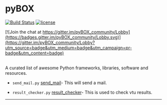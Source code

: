 # pyBOX


[![Build
Status](https://travis-ci.org/virtualvector/pyBOX.svg?branch=master)](https://travis-ci.org/virtualvector/pyBOX)
[![license](https://img.shields.io/github/license/mashape/apistatus.svg)](https://github.com/virtualvector/pyBOX/blob/master/LICENSE)

[![Join the chat at https://gitter.im/pyBOX_community/Lobby](https://badges.gitter.im/pyBOX_community/Lobby.svg)](https://gitter.im/pyBOX_community/Lobby?utm_source=badge&utm_medium=badge&utm_campaign=pr-badge&utm_content=badge)

</br>A curated list of awesome Python frameworks, libraries, software and resources.

- `send_mail.py` [send_mail](https://github.com/virtualvector/pyBOX/blob/master/general/send_mail.py)- This will send a mail.

- `result_checker.py` [result_checker](https://github.com/virtualvector/pyBOX/blob/master/general/resutl_checker.py)- This is used to check vtu results.



- - -


